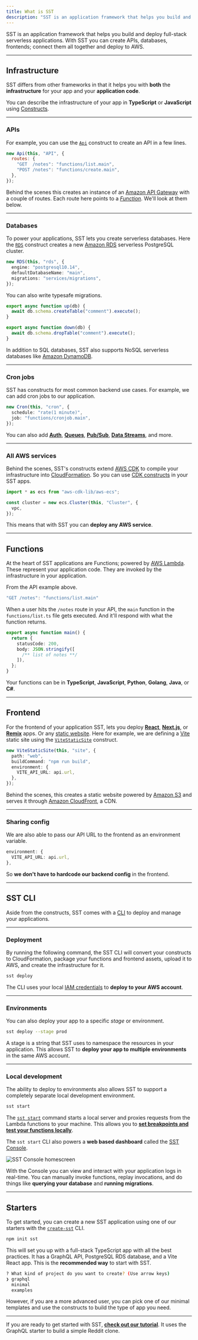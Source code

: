 ```yaml
---
title: What is SST
description: "SST is an application framework that helps you build and deploy full-stack serverless applications."
---
```


SST is an application framework that helps you build and deploy full-stack serverless applications. With SST you can create APIs, databases, frontends; connect them all together and deploy to AWS.

---

## Infrastructure

SST differs from other frameworks in that it helps you with **both** the **infrastructure** for your app and your **application code**.

You can describe the infrastructure of your app in **TypeScript** or **JavaScript** using [Constructs](constructs/index.md).

---

### APIs

For example, you can use the [`Api`](constructs/Api.md) construct to create an API in a few lines.

```js
new Api(this, "API", {
  routes: {
    "GET  /notes": "functions/list.main",
    "POST /notes": "functions/create.main",
  },
});
```

Behind the scenes this creates an instance of an [Amazon API Gateway](https://docs.aws.amazon.com/apigateway/latest/developerguide/welcome.html) with a couple of routes. Each route here points to a [_Function_](#functions). We'll look at them below.

---

### Databases

To power your applications, SST lets you create serverless databases. Here the [`RDS`](constructs/RDS.md) construct creates a new [Amazon RDS](https://aws.amazon.com/rds/) serverless PostgreSQL cluster.

```ts
new RDS(this, "rds", {
  engine: "postgresql10.14",
  defaultDatabaseName: "main",
  migrations: "services/migrations",
});
```

You can also write typesafe migrations.

```ts
export async function up(db) {
  await db.schema.createTable("comment").execute();
}

export async function down(db) {
  await db.schema.dropTable("comment").execute();
}
```

In addition to SQL databases, SST also supports NoSQL serverless databases like [Amazon DynamoDB](constructs/Table.md).

---

### Cron jobs

SST has constructs for most common backend use cases. For example, we can add cron jobs to our application.

```ts
new Cron(this, "cron", {
  schedule: "rate(1 minute)",
  job: "functions/cronjob.main",
});
```

You can also add [**Auth**](constructs/Auth.md), [**Queues**](constructs/Queue.md), [**Pub/Sub**](constructs/Topic.md), [**Data Streams**](constructs/KinesisStream.md), and more.

<!--

---

### Queues

Or **queues**.

```ts
new Queue(this, "queue", {
  consumer: "functions/consumer.main",
});
```
-->

---

### All AWS services

Behind the scenes, SST's constructs extend [AWS CDK](https://aws.amazon.com/cdk/) to compile your infrastructure into [CloudFormation](https://aws.amazon.com/cloudformation/). So you can use [CDK constructs](https://constructs.dev) in your SST apps.

```ts
import * as ecs from "aws-cdk-lib/aws-ecs";

const cluster = new ecs.Cluster(this, "Cluster", {
  vpc,
});
```

This means that with SST you can **deploy any AWS service**.

<!--

#### All AWS services

Behind the scenes, SST's constructs extend [AWS CDK](https://aws.amazon.com/cdk/) to compile your infrastructure into a [CloudFormation template](https://aws.amazon.com/cloudformation/resources/templates/). This means that you to use CDK constructs in your SST apps.

For example, you can use a [CDK construct](https://docs.aws.amazon.com/cdk/api/v2/docs/aws-cdk-lib.aws_ecs-readme.html) to create an [Amazon ECS Cluster](https://aws.amazon.com/ecs/).

```ts
const cluster = new ecs.Cluster(this, "Cluster", {
  vpc,
});

cluster.addCapacity("DefaultAutoScalingGroupCapacity", {
  instanceType: new ec2.InstanceType("t2.xlarge"),
  desiredCapacity: 3,
});
```

As a result, you can use any AWS service in your SST app.
-->

---

## Functions

At the heart of SST applications are Functions; powered by [AWS Lambda](https://aws.amazon.com/lambda/). These represent your application code. They are invoked by the infrastructure in your application.

From the API example above.

```ts
"GET /notes": "functions/list.main"
```

When a user hits the `/notes` route in your API, the `main` function in the `functions/list.ts` file gets executed. And it'll respond with what the function returns.

```ts
export async function main() {
  return {
    statusCode: 200,
    body: JSON.stringify([
      /** list of notes **/
    ]),
  };
}
```

Your functions can be in **TypeScript**, **JavaScript**, **Python**, **Golang**, **Java**, or **C#**.

---

## Frontend

For the frontend of your application SST, lets you deploy [**React**](constructs/ReactStaticSite.md), [**Next.js**](constructs/NextjsSite.md), or [**Remix**](constructs/RemixSite.md) apps. Or any [static website](constructs/StaticSite.md). Here for example, we are defining a [Vite](https://vitejs.dev) static site using the [`ViteStaticSite`](constructs/ViteStaticSite.md) construct.

```ts
new ViteStaticSite(this, "site", {
  path: "web",
  buildCommand: "npm run build",
  environment: {
    VITE_API_URL: api.url,
  },
});
```

Behind the scenes, this creates a static website powered by [Amazon S3](https://aws.amazon.com/s3/) and serves it through [Amazon CloudFront](https://aws.amazon.com/cloudfront/), a CDN.

---

### Sharing config

We are also able to pass our API URL to the frontend as an environment variable.

```ts
environment: {
  VITE_API_URL: api.url,
},
```

So **we don't have to hardcode our backend config** in the frontend.

---

<!--

## Stacks

Stacks are a way to organize your constructs in SST.

```ts
export function ApiStack({ stack }: StackContext) {
  const api = new Api(stack, "API", {
    routes: {
      "GET  /notes": "functions/list.main",
      "POST /notes": "functions/create.main",
    },
  });

  return { api };
});
```

It makes sense to split your constructs into stacks because CloudFormation has a limit on the total number of resources per stack. Also, it makes your applications faster to deploy, as SST deploys your stacks concurrently.

---

## Apps

Finally, an SST app is made up of one or more stacks.

```js
export default function main(app) {
  app.stack(DatabaseStack).stack(ApiStack).stack(WebStack);
}
```

When put together, SST applications are **monorepos** that contain your infrastructure definitions along with your backend and frontend code.

---

-->

## SST CLI

Aside from the constructs, SST comes with a [CLI](packages/cli.md) to deploy and manage your applications.

---

### Deployment

By running the following command, the SST CLI will convert your constructs to CloudFormation, package your functions and frontend assets, upload it to AWS, and create the infrastructure for it.

```bash
sst deploy
```

The CLI uses your local [IAM credentials](https://docs.aws.amazon.com/general/latest/gr/aws-sec-cred-types.html) to **deploy to your AWS account**.

---

### Environments

You can also deploy your app to a specific _stage_ or environment.

```bash
sst deploy --stage prod
```

A stage is a string that SST uses to namespace the resources in your application. This allows SST to **deploy your app to multiple environments** in the same AWS account.

---

### Local development

The ability to deploy to environments also allows SST to support a completely separate local development environment.

```bash
sst start
```

The [`sst start`](live-lambda-development.md) command starts a local server and proxies requests from the Lambda functions to your machine. This allows you to [**set breakpoints and test your functions locally**](live-lambda-development.md#debugging-with-visual-studio-code).

<!--

```
Please enter a stage name you’d like to use locally.
Or hit enter to use the one based on your AWS credentials (Bob):
```

The `sst start` command also uses a stage based on the username from your AWS credentials. This allows your teammates to work on the same application at the same time.

---
-->

<!--
### SST Console
-->

The `sst start` CLI also powers a **web based dashboard** called the [SST Console](console.md).

![SST Console homescreen](/img/console/sst-console-homescreen.png)

With the Console you can view and interact with your application logs in real-time. You can manually invoke functions, replay invocations, and do things like **querying your database** and **running migrations**.

---

## Starters

To get started, you can create a new SST application using one of our starters with the [`create-sst`](packages/create-sst.md) CLI.

```bash
npm init sst
```

This will set you up with a full-stack TypeScript app with all the best practices. It has a GraphQL API, PostgreSQL RDS database, and a Vite React app. This is the **recommended way** to start with SST.

```bash
? What kind of project do you want to create? (Use arrow keys)
❯ graphql
  minimal
  examples
```

However, if you are a more advanced user, you can pick one of our minimal templates and use the constructs to build the type of app you need.

---

If you are ready to get started with SST, [**check out our tutorial**](learn/index.md). It uses the GraphQL starter to build a simple Reddit clone.
